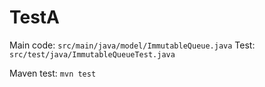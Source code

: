 # TestA
Main code:
``` src/main/java/model/ImmutableQueue.java ```
Test:
``` src/test/java/ImmutableQueueTest.java ```

Maven test:
``` mvn test ```

